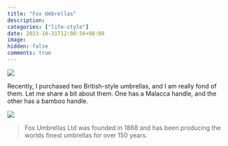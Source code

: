 ```yaml
---
title: "Fox Umbrellas"
description:
categories: ["life-style"]
date: 2023-10-31T12:00:56+08:00
image:
hidden: false
comments: true
---
```


![](//static.fatesinger.com/2023/10/082xpdrrw1jp5y3u.jpg)

Recently, I purchased two British-style umbrellas, and I am really fond of them. Let me share a bit about them. One has a Malacca handle, and the other has a bamboo handle.

![](//static.fatesinger.com/2023/10/chbgbmwria5yk2ew.jpg)

> Fox Umbrellas Ltd was founded in 1868 and has been producing the worlds finest umbrellas for over 150 years.
